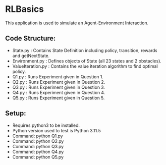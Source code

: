 # RLBasics

This application is used to simulate an Agent-Environment Interaction.

## Code Structure:

- State.py : Contains State Definition including policy, transition, rewards and getNextState.
- Environment.py : Defines objects of State (all 23 states and 2 obstacles).
- ValueIteration.py : Contains the value iteration algorithm to find optimal policy.
- Q1.py : Runs Experiment given in Question 1. 
- Q2.py : Runs Experiment given in Question 2.
- Q3.py : Runs Experiment given in Question 3.
- Q4.py : Runs Experiment given in Question 4.
- Q5.py : Runs Experiment given in Question 5.

## Setup:

- Requires python3 to be installed. 
- Python version used to test is Python 3.11.5
- Command: python Q1.py
- Command: python Q2.py
- Command: python Q3.py
- Command: python Q4.py
- Command: python Q5.py

